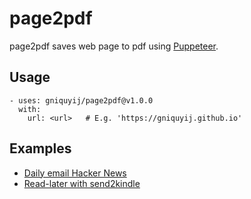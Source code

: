 # page2pdf

page2pdf saves web page to pdf using [Puppeteer](https://github.com/GoogleChrome/puppeteer).

## Usage
```
- uses: gniquyij/page2pdf@v1.0.0
  with:
    url: <url>   # E.g. 'https://gniquyij.github.io'
```

## Examples
- [Daily email Hacker News](https://github.com/gniquyij/page2pdf/blob/master/.github/workflows/hackernews.yml)
- [Read-later with send2kindle](./examples/send2kindle/index)